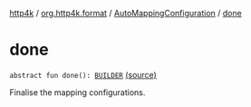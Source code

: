 [http4k](../../index.md) / [org.http4k.format](../index.md) / [AutoMappingConfiguration](index.md) / [done](./done.md)

# done

`abstract fun done(): `[`BUILDER`](index.md#BUILDER) [(source)](https://github.com/http4k/http4k/blob/master/http4k-core/src/main/kotlin/org/http4k/format/AutoMappingConfiguration.kt#L60)

Finalise the mapping configurations.

